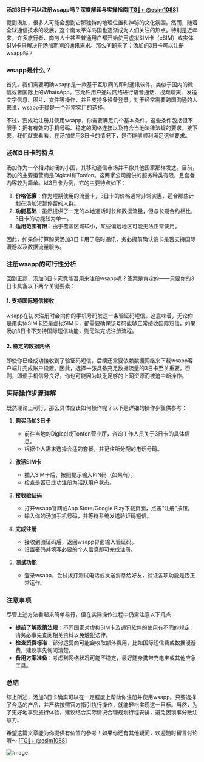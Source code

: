 **汤加3日卡可以注册wsapp吗？深度解读与实操指南[[TG💪+ @esim1088](https://t.me/s/esim1088)]**

提到汤加，很多人可能会想到它那独特的地理位置和神秘的文化氛围。然而，随着全球通信技术的发展，这个南太平洋岛国也逐渐成为人们关注的热点。特别是近年来，许多旅行者、商务人士甚至普通用户都开始使用虚拟SIM卡（eSIM）或实体SIM卡来解决在汤加期间的通讯需求。那么问题来了：汤加的3日卡可以注册wsapp吗？

### wsapp是什么？

首先，我们需要明确wsapp是一款基于互联网的即时通讯软件，类似于国内的微信或者国际上的WhatsApp。它允许用户通过网络进行语音通话、视频聊天、发送文字信息、图片、文件等操作，并且支持多设备登录。对于经常需要跨国沟通的人来说，wsapp无疑是一个非常实用的选择。

不过，要成功注册并使用wsapp，你需要满足几个基本条件。这些条件包括但不限于：拥有有效的手机号码、稳定的网络连接以及符合当地法律法规的要求。接下来，我们就来看看，在汤加使用3日卡的情况下，是否能够顺利满足这些要求。

### 汤加3日卡的特点

汤加作为一个相对封闭的小国，其移动通信市场并不像其他国家那样发达。目前，汤加的主要运营商是Digicel和Tonfon。这两家公司提供的服务种类有限，且套餐内容较为简单。以3日卡为例，它的主要特点如下：

1. **价格低廉**：作为短期使用的流量卡，3日卡的价格通常非常实惠，适合那些计划在汤加短暂停留的人群。
2. **功能基础**：虽然提供了一定的本地通话时长和数据流量，但与长期合约相比，3日卡的功能较为单一。
3. **适用范围有限**：由于覆盖区域较小，某些偏远地区可能无法正常使用。

因此，如果你打算购买汤加3日卡用于临时通讯，务必提前确认该卡是否支持国际漫游以及数据流量服务。

### 注册wsapp的可行性分析

回到正题，汤加3日卡究竟能否用来注册wsapp呢？答案是肯定的——只要你的3日卡具备以下两个关键要素：

#### 1. 支持国际短信接收
wsapp在初次注册时会向你的手机号码发送一条验证码短信。这意味着，无论你是用实体SIM卡还是虚拟SIM卡，都需要确保该号码能够正常接收国际短信。如果汤加3日卡不支持国际短信功能，则无法完成注册流程。

#### 2. 稳定的数据网络
即使你已经成功接收到了验证码短信，后续还需要依赖数据网络来下载wsapp客户端并完成账户设置。因此，选择一张具备充足数据流量的3日卡至关重要。否则，即便手机信号良好，你也可能因为缺乏足够的上网资源而被迫中断操作。

### 实际操作步骤详解

既然理论上可行，那么具体应该如何操作呢？以下是详细的操作步骤供参考：

1. **购买汤加3日卡**
   - 前往当地的Digicel或Tonfon营业厅，咨询工作人员关于3日卡的具体信息。
   - 根据个人需求选择合适的套餐，并记住所分配的电话号码。

2. **激活SIM卡**
   - 插入SIM卡后，按照提示输入PIN码（如果有）。
   - 检查是否已成功注册为活跃用户状态。

3. **接收验证码**
   - 打开wsapp官网或App Store/Google Play下载页面，点击“注册”按钮。
   - 输入你的汤加手机号码，并等待系统发送验证码短信。

4. **完成注册**
   - 接收到验证码后，返回wsapp界面输入验证码。
   - 设置密码并填写必要的个人信息即可完成注册。

5. **测试功能**
   - 登录wsapp，尝试拨打测试电话或发送消息给好友，验证各项功能是否正常运作。

### 注意事项

尽管上述方法看起来简单易行，但在实际操作过程中仍需注意以下几点：

- **提前了解政策法规**：不同国家对虚拟SIM卡及通讯软件的使用有不同的规定，请务必事先查阅相关资料以免触犯法律。
- **检查资费标准**：部分运营商可能会收取额外费用，比如国际短信费或数据漫游费，建议事先询问清楚。
- **备用方案准备**：考虑到网络状况可能不稳定，最好随身携带充电宝或其他应急工具。

### 总结

综上所述，汤加3日卡确实可以在一定程度上帮助你注册并使用wsapp。只要选择了合适的产品，并严格按照官方指引执行操作，就能轻松实现这一目标。当然，为了更好地享受旅行体验，建议结合实际情况合理规划行程安排，避免因琐事分散注意力。

希望这篇文章能为你提供有价值的参考！如果你还有其他疑问，欢迎随时留言讨论哦～ [[TG💪+ @esim1088](https://t.me/s/esim1088)]  

![Image](https://i.postimg.cc/4NQfJmqS/Snipaste-2025-05-13-00-14-12.png)